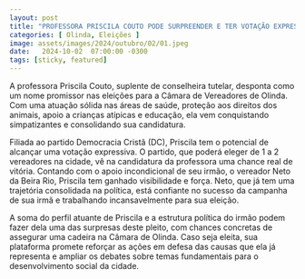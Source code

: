 ```yaml
---
layout: post
title: "PROFESSORA PRISCILA COUTO PODE SURPREENDER E TER VOTAÇÃO EXPRESSIVA EM OLINDA"
categories: [ Olinda, Eleições ]
image: assets/images/2024/outubro/02/01.jpeg
date:   2024-10-02  07:00:00 -0300
tags: [sticky, featured]
---
```

A professora Priscila Couto, suplente de conselheira tutelar, desponta como um nome promissor nas eleições para a Câmara de Vereadores de Olinda. Com uma atuação sólida nas áreas de saúde, proteção aos direitos dos animais, apoio a crianças atípicas e educação, ela vem conquistando simpatizantes e consolidando sua candidatura.

Filiada ao partido Democracia Cristã (DC), Priscila tem o potencial de alcançar uma votação expressiva. O partido, que poderá eleger de 1 a 2 vereadores na cidade, vê na candidatura da professora uma chance real de vitória. Contando com o apoio incondicional de seu irmão, o vereador Neto da Beira Rio, Priscila tem ganhado visibilidade e força. Neto, que já tem uma trajetória consolidada na política, está confiante no sucesso da campanha de sua irmã e trabalhando incansavelmente para sua eleição.

A soma do perfil atuante de Priscila e a estrutura política do irmão podem fazer dela uma das surpresas deste pleito, com chances concretas de assegurar uma cadeira na Câmara de Olinda. Caso seja eleita, sua plataforma promete reforçar as ações em defesa das causas que ela já representa e ampliar os debates sobre temas fundamentais para o desenvolvimento social da cidade.